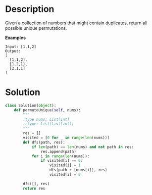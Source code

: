 # Description

Given a collection of numbers that might contain duplicates, return all possible unique permutations.

**Examples**

```
Input: [1,1,2]
Output:
[
  [1,1,2],
  [1,2,1],
  [2,1,1]
]
```

# Solution

```python
class Solution(object):
    def permuteUnique(self, nums):
        """
        :type nums: List[int]
        :rtype: List[List[int]]
        """
        res = []
        visited = [0 for _ in range(len(nums))]
        def dfs(path, res):
            if len(path) == len(nums) and not path in res:
                res.append(path)
            for i in range(len(nums)):
                if visited[i] == 0:
                    visited[i] = 1
                    dfs(path + [nums[i]], res)
                    visited[i] = 0
                
        dfs([], res)
        return res
```

